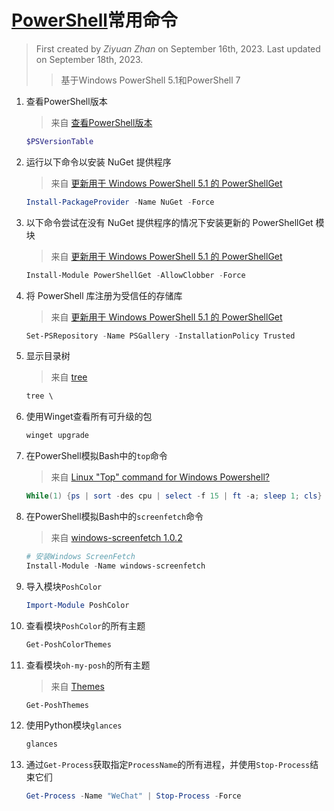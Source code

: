 # [PowerShell][]常用命令

> First created by *Ziyuan Zhan* on September 16th, 2023. Last updated on September 18th, 2023.
>> 基于Windows PowerShell 5.1和PowerShell 7

1. 查看PowerShell版本
    > 来自 [查看PowerShell版本](https://blog.csdn.net/H_O_W_E/article/details/122853549)

    ```powershell
    $PSVersionTable
    ```

2. 运行以下命令以安装 NuGet 提供程序
    > 来自 [更新用于 Windows PowerShell 5.1 的 PowerShellGet](https://learn.microsoft.com/zh-cn/powershell/gallery/powershellget/update-powershell-51?view=powershellget-2.x)

    ```powershell
    Install-PackageProvider -Name NuGet -Force
    ```

3. 以下命令尝试在没有 NuGet 提供程序的情况下安装更新的 PowerShellGet 模块
    > 来自 [更新用于 Windows PowerShell 5.1 的 PowerShellGet](https://learn.microsoft.com/zh-cn/powershell/gallery/powershellget/update-powershell-51?view=powershellget-2.x)

    ```powershell
    Install-Module PowerShellGet -AllowClobber -Force
    ```

4. 将 PowerShell 库注册为受信任的存储库
    > 来自 [更新用于 Windows PowerShell 5.1 的 PowerShellGet](https://learn.microsoft.com/zh-cn/powershell/gallery/powershellget/update-powershell-51?view=powershellget-2.x)

    ```powershell
    Set-PSRepository -Name PSGallery -InstallationPolicy Trusted
    ```

5. 显示目录树
    > 来自 [tree](https://learn.microsoft.com/zh-cn/windows-server/administration/windows-commands/tree)

    ```powershell
    tree \
    ```

6. 使用Winget查看所有可升级的包

    ```powershell
    winget upgrade
    ```

7. 在PowerShell模拟Bash中的`top`命令
    > 来自 [Linux "Top" command for Windows Powershell?](https://superuser.com/questions/176624/linux-top-command-for-windows-powershell)

    ```powershell
    While(1) {ps | sort -des cpu | select -f 15 | ft -a; sleep 1; cls}
    ```

8. 在PowerShell模拟Bash中的`screenfetch`命令
    > 来自 [windows-screenfetch 1.0.2](https://www.powershellgallery.com/packages/windows-screenfetch/1.0.2)

    ```powershell
    # 安装Windows ScreenFetch
    Install-Module -Name windows-screenfetch
    ```

9. 导入模块`PoshColor`

    ```powershell
    Import-Module PoshColor
    ```

10. 查看模块`PoshColor`的所有主题

    ```powershell
    Get-PoshColorThemes
    ```

11. 查看模块`oh-my-posh`的所有主题
    > 来自 [Themes](https://ohmyposh.dev/docs/themes)

    ```powershell
    Get-PoshThemes
    ```

12. 使用Python模块`glances`

    ```powershell
    glances
    ```

13. 通过`Get-Process`获取指定`ProcessName`的所有进程，并使用`Stop-Process`结束它们

    ```powershell
    Get-Process -Name "WeChat" | Stop-Process -Force
    ```

[PowerShell]:
https://learn.microsoft.com/zh-cn/powershell/scripting/install/installing-powershell-on-windows?view=powershell-7.3
